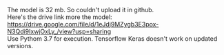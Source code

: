 The model is 32 mb. So couldn't upload it in github.<br>
Here's the drive link more the model: https://drive.google.com/file/d/1eJdj9MZygb3E3pox-N3Qdi9IxwjOxLy_/view?usp=sharing<br>
Use Pythom 3.7 for execution. Tensorflow Keras doesn't work on updated versions.
